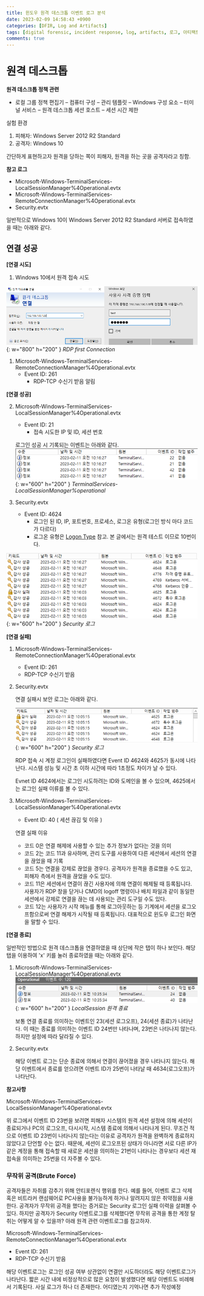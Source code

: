 ```yaml
---
title: 윈도우 원격 데스크톱 이벤트 로그 분석
date: 2023-02-09 14:58:43 +0900
categories: [DFIR, Log and Artifacts]
tags: [digital forensic, incident response, log, artifacts, 로그, 아티팩트, 윈도우 포렌식, rdp]
comments: true
---
```


# 원격 데스크톱

**원격 데스크톱 정책 관련**

- 로컬 그룹 정책 편집기 – 컴퓨터 구성 – 관리 템플릿 – Windows 구성 요소 – 터미널 서비스 – 원격 데스크톱 세션 호스트 – 세션 시간 제한


실험 환경

1. 피해자: Windows Server 2012 R2 Standard
2. 공격자: Windows 10

간단하게 표현하고자 원격을 당하는 쪽이 피해자, 원격을 하는 곳을 공격자라고 칭함.

**참고 로그**

- Microsoft-Windows-TerminalServices-LocalSessionManager%4Operational.evtx
- Microsoft-Windows-TerminalServices-RemoteConnectionManager%4Operational.evtx
- Security.evtx

일반적으로 Windows 10이 Windows Server 2012 R2 Standard 서버로 접속하였을 때는 아래와 같다.

## 연결 성공
**[연결 시도]**
1. Windows 10에서 원격 접속 시도

![RDP CON 1](/assets/img/post/20230209-RDP/con_1.png){: w="800" h="200" }
_RDP first Connection_

1. Microsoft-Windows-TerminalServices-RemoteConnectionManager%4Operational.evtx
   - Event ID: 261
     - RDP-TCP 수신기 받음 알림

**[연결 성공]**

2. Microsoft-Windows-TerminalServices-LocalSessionManager%4Operational.evtx
   - Event ID: 21
     - 접속 시도한 IP 및 ID, 세션 번호
    
    로그인 성공 시 기록되는 이벤트는 아래와 같다.
    ![RDP CON 1](/assets/img/post/20230209-RDP/login_localsession_1.png){: w="600" h="200" }
    _TerminalServices-LocalSessionManager%operational_

3. Security.evtx
    - Event ID: 4624
      - 로그인 된 ID, IP, 포트번호, 프로세스, 로그온 유형(로그인 방식 마다 코드가 다르다)
      - 로그온 유형은 [Logon Type](https://www.ultimatewindowssecurity.com/securitylog/encyclopedia/event.aspx?eventID=4624) 참고. 본 글에서는 원격 테스트 이므로 10번이다.

![RDP CON 1](/assets/img/post/20230209-RDP/login_security_1.png){: w="600" h="200" }
_Security 로그_


**[연결 실패]**
1. Microsoft-Windows-TerminalServices-RemoteConnectionManager%4Operational.evtx
   - Event ID: 261
   - RDP-TCP 수신기 받음

2. Security.evtx

    연결 실패시 보안 로그는 아래와 같다.

    ![RDP CON 1](/assets/img/post/20230209-RDP/login_fail_1.png){: w="600" h="200" }
    _Security 로그_

    RDP 접속 시 계정 로그인이 실패하였다면 Event ID 4624와 4625가 동시에 나타난다. 시스템 성능 및 시간 초 이하 시간에 따라 1초정도 차이가 날 수 있다.

    Evnet ID 4624에서는 로그인 시도하려는 ID와 도메인을 볼 수 있으며, 4625에서는 로그인 실패 이류를 볼 수 있다.

3. Microsoft-Windows-TerminalServices-LocalSessionManager%4Operational.evtx
   - Event ID: 40 ( 세션 끊김 및 이유 )

    연결 실패 이유
    - 코드 0은 연결 해제에 사용할 수 있는 추가 정보가 없다는 것을 의미
    - 코드 2는 코드 11과 유사하며, 관리 도구를 사용하여 다른 세션에서 세션의 연결을 끊었을 때 기록
    - 코드 5는 연결을 강제로 끊었을 경우다. 공격자가 원격을 종료했을 수도 있고, 피해자 측에서 원격을 끊었을 수도 있다.
    - 코드 11은 세션에서 연결이 끊긴 사용자에 의해 연결이 해제될 때 등록됩니다. 사용자가 RDP 창을 닫거나 CMD의 logoff 명령이나 배치 파일과 같이 동일한 세션에서 강제로 연결을 끊는 데 사용되는 관리 도구일 수도 있다.
    - 코드 12는 사용자가 시작 메뉴를 통해 로그아웃하는 등 기계에서 세션을 로그오프함으로써 연결 해제가 시작될 때 등록됩니다. 대표적으로 윈도우 로그인 화면을 말할 수 있다.

**[연결 종료]**

일반적인 방법으로 원격 데스크톱을 연결하였을 때 상단에 작은 탭이 하나 보인다. 해당 탭을 이용하여 'x' 키를 눌러 종료하였을 때는 아래와 같다.

1. Microsoft-Windows-TerminalServices-LocalSessionManager%4Operational.evtx
    ![RDP CON 1](/assets/img/post/20230209-RDP/exit_rdp_1.png){: w="600" h="200" }
    _LocalSession 원격 종료_

    보통 연결 종료를 의미하는 이벤트인 23(세션 로그오프), 24(세션 종료)가 나타난다. 이 때는 종료를 의미하는 이벤트 ID 24번만 나타나며, 23번은 나타나지 않는다. 하지만 설정에 따라 달라질 수 있다. 

2. Security.evtx
    
    해당 이벤트 로그는 단순 종료에 의해서 연결이 끊어졌을 경우 나타나지 않는다. 해당 이벤트에서 종료를 얻으려면 이벤트 ID가 25번이 나타날 때 4634(로그오프)가 나타난다.

**참고사항**

Microsoft-Windows-TerminalServices-LocalSessionManager%4Operational.evtx

위 로그에서 이벤트 ID 23번을 보려면 피해자 시스템의 원격 세션 설정에 의해 세션이 종료되거나 PC의 로그오프, 다시시작, 시스템 종료에 의해서 나타나게 된다.
무조건 적으로 이벤트 ID 23번이 나타나지 않는다는 이유로 공격자가 원격을 완벽하게 종료하지 않았다고 단언할 수는 없다. 때문에, 세션이 로그오프된 상태가 아니라면 서로 다른 IP가 같은 계정을 통해 접속할 때 새로운 세션을 의미하는 21번이 나타나는 경우보다 세션 재접속을 의미하는 25번을 더 자주볼 수 있다.

### 무작위 공격(Brute Force)

공격자들은 자취를 감추기 위해 안티포렌식 행위를 한다. 예를 들어, 이벤트 로그 삭제 혹은 비트라커 랜섬웨어로 PC사용을 불가능하게 하거나 알려지지 않은 취약점을 사용한다.
공격자가 무작위 공격을 했다는 증거로는 Security 로그인 실패 이력을 살펴볼 수 있다. 하지만 공격자가 Security 이벤트로그를 삭제했다면 무작위 공격을 통한 계정 탈취는 어떻게 알 수 있을까? 아래 원격 관련 이벤트로그를 참고하자.

Microsoft-Windows-TerminalServices-RemoteConnectionManager%4Operational.evtx
   - Event ID: 261
   - RDP-TCP 수신기 받음

해당 이벤트로그는 로그인 성공 여부 상관없이 연결만 시도하더라도 해당 이벤트로그가 나타난다. 짧은 시간 내에 비정상적으로 많은 요청이 발생했다면 해당 이벤트도 비례해서 기록된다.
사실 로그가 하나 더 존재한다. 어디였는지 기억나면 추가 작성예정